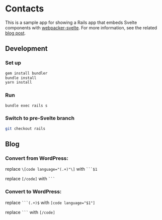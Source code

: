 # Contacts

This is a sample app for showing a Rails app that embeds Svelte components with
[webpacker-svelte](https://github.com/will-wow/webpacker-svelte).
For more information, see the related [blog post](docs/blog.md).

## Development

### Set up

```bash
gem install bundler
bundle install
yarn install
```

### Run

```bash
bundle exec rails s
```

### Switch to pre-Svelte branch

```bash
git checkout rails
```

## Blog

### Convert from WordPress:

replace `\[code language="(.+)"\]` with ` ```$1 `

replace `[/code]` with ` ``` `

### Convert to WordPress:

replace ` ```(.+)$ ` with `[code language="$1"]`

replace ` ``` ` with `[/code]`
